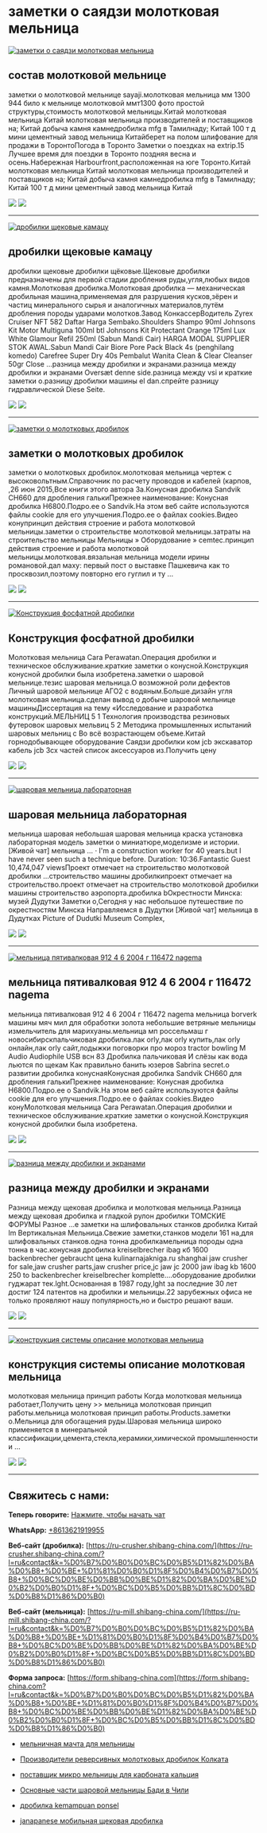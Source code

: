# заметки о саядзи молотковая мельница

<a href="https://swt.shibang-china.com/?l=ru&img&k=%D0%B7%D0%B0%D0%BC%D0%B5%D1%82%D0%BA%D0%B8+%D0%BE+%D1%81%D0%B0%D1%8F%D0%B4%D0%B7%D0%B8+%D0%BC%D0%BE%D0%BB%D0%BE%D1%82%D0%BA%D0%BE%D0%B2%D0%B0%D1%8F+%D0%BC%D0%B5%D0%BB%D1%8C%D0%BD%D0%B8%D1%86%D0%B0" target="_blank">![заметки о саядзи молотковая мельница](http://static.shibang-china.com/all-800x300/545.jpg)</a>

## состав молотковой мельнице
заметки о молотковой мельнице sayaji.молотковая мельница мм 1300 944 било к мельнице молотковой ммт1300 фото простой структуры,стоимость молотковой мельницы.Китай молотковая мельница Китай молотковая мельница производителей и поставщиков на; Китай добыча камня камнедробилка mfg в Тамилнаду; Китай 100 т д мини цементный завод мельница Китайберет на полом шлифование для продажи в ТоронтоПогода в Торонто Заметки о поездках на extrip.15 Лучшее время для поездки в Торонто поздняя весна и осень.Набережная Harbourfront,расположенная на юге Торонто.Китай молотковая мельница Китай молотковая мельница производителей и поставщиков на; Китай добыча камня камнедробилка mfg в Тамилнаду; Китай 100 т д мини цементный завод мельница Китай


<a href="https://whatsapp.shibangsoft.com/WhatsApp.php" target="_blank" title="WhatsApp">![](http://static.shibang-china.com/icon/whatsapp.png)</a> <a href="https://swt.shibang-china.com/?l=ru&icon&k=%D0%B7%D0%B0%D0%BC%D0%B5%D1%82%D0%BA%D0%B8+%D0%BE+%D1%81%D0%B0%D1%8F%D0%B4%D0%B7%D0%B8+%D0%BC%D0%BE%D0%BB%D0%BE%D1%82%D0%BA%D0%BE%D0%B2%D0%B0%D1%8F+%D0%BC%D0%B5%D0%BB%D1%8C%D0%BD%D0%B8%D1%86%D0%B0" target="_blank">![](http://static.shibang-china.com/icon/chat-ru.png)</a>

---

<a href="https://swt.shibang-china.com/?l=ru&img&k=%D0%B7%D0%B0%D0%BC%D0%B5%D1%82%D0%BA%D0%B8+%D0%BE+%D1%81%D0%B0%D1%8F%D0%B4%D0%B7%D0%B8+%D0%BC%D0%BE%D0%BB%D0%BE%D1%82%D0%BA%D0%BE%D0%B2%D0%B0%D1%8F+%D0%BC%D0%B5%D0%BB%D1%8C%D0%BD%D0%B8%D1%86%D0%B0" target="_blank">![дробилки щековые камацу](http://static.shibang-china.com/all-800x300/612.jpg)</a>

## дробилки щековые камацу
дробилки щековые дробилки щёковые.Щековые дробилки предназначены для первой стадии дробления руды,угля,любых видов камня.Молотковая дробилка.Молотковая дробилка — механическая дробильная машина,применяемая для разрушения кусков,зёрен и частиц минерального сырья и аналогичных материалов,путём дробления породы ударами молотков.Завод КонкассерВодитель Zyrex Cruiser NFT 582 Daftar Harga Sembako.Shoulders Shampo 90ml Johnsons Kit Motor Multiguna 100ml btl Johnsons Kit Protectant Orange 175ml Lux White Glamour Refil 250ml (Sabun Mandi Cair) HARGA MODAL SUPPLIER STOK AWAL.Sabun Mandi Cair Biore Pore Pack Black 4s (penghilang komedo) Carefree Super Dry 40s Pembalut Wanita Clean &amp; Clear Cleanser 50gr Close …разница между дробилки и экранами.разница между дробилки и экранами Overs&#230;t denne side.разница между vsi и краткие заметки о.разницу дробилки машины el dan.спрейте разницу гидравлической Diese Seite.


<a href="https://whatsapp.shibangsoft.com/WhatsApp.php" target="_blank" title="WhatsApp">![](http://static.shibang-china.com/icon/whatsapp.png)</a> <a href="https://swt.shibang-china.com/?l=ru&icon&k=%D0%B7%D0%B0%D0%BC%D0%B5%D1%82%D0%BA%D0%B8+%D0%BE+%D1%81%D0%B0%D1%8F%D0%B4%D0%B7%D0%B8+%D0%BC%D0%BE%D0%BB%D0%BE%D1%82%D0%BA%D0%BE%D0%B2%D0%B0%D1%8F+%D0%BC%D0%B5%D0%BB%D1%8C%D0%BD%D0%B8%D1%86%D0%B0" target="_blank">![](http://static.shibang-china.com/icon/chat-ru.png)</a>

---

<a href="https://swt.shibang-china.com/?l=ru&img&k=%D0%B7%D0%B0%D0%BC%D0%B5%D1%82%D0%BA%D0%B8+%D0%BE+%D1%81%D0%B0%D1%8F%D0%B4%D0%B7%D0%B8+%D0%BC%D0%BE%D0%BB%D0%BE%D1%82%D0%BA%D0%BE%D0%B2%D0%B0%D1%8F+%D0%BC%D0%B5%D0%BB%D1%8C%D0%BD%D0%B8%D1%86%D0%B0" target="_blank">![заметки о молотковых дробилок](http://static.shibang-china.com/all-800x300/1112.jpg)</a>

## заметки о молотковых дробилок
заметки о молотковых дробилок.молотковая мельница чертеж с высоковольтным.Справочник по расчету проводов и кабелей (карпов, ,26 июн 2015,Все книги этого автора За.Конусная дробилка Sandvik CH660 для дробления галькиПрежнее наименование: Конусная дробилка H6800.Подро.ее о Sandvik.На этом веб сайте используются файлы cookie для его улучшения.Подро.ее о файлах cookies.Видео конупринцип действия строение и работа молотковой мельницы.заметки о строительстве молотковой мельницы.затраты на строительство мельницы Мельницы &#187; Оборудование &#187; cemtec.принцип действия строение и работа молотковой мельницы.молотковая.вязальная мельница модели ирины романовой.дал маху: первый пост о выставке Пашкевича как то просквозил,поэтому повторно его гуглил и ту …


<a href="https://whatsapp.shibangsoft.com/WhatsApp.php" target="_blank" title="WhatsApp">![](http://static.shibang-china.com/icon/whatsapp.png)</a> <a href="https://swt.shibang-china.com/?l=ru&icon&k=%D0%B7%D0%B0%D0%BC%D0%B5%D1%82%D0%BA%D0%B8+%D0%BE+%D1%81%D0%B0%D1%8F%D0%B4%D0%B7%D0%B8+%D0%BC%D0%BE%D0%BB%D0%BE%D1%82%D0%BA%D0%BE%D0%B2%D0%B0%D1%8F+%D0%BC%D0%B5%D0%BB%D1%8C%D0%BD%D0%B8%D1%86%D0%B0" target="_blank">![](http://static.shibang-china.com/icon/chat-ru.png)</a>

---

<a href="https://swt.shibang-china.com/?l=ru&img&k=%D0%B7%D0%B0%D0%BC%D0%B5%D1%82%D0%BA%D0%B8+%D0%BE+%D1%81%D0%B0%D1%8F%D0%B4%D0%B7%D0%B8+%D0%BC%D0%BE%D0%BB%D0%BE%D1%82%D0%BA%D0%BE%D0%B2%D0%B0%D1%8F+%D0%BC%D0%B5%D0%BB%D1%8C%D0%BD%D0%B8%D1%86%D0%B0" target="_blank">![Конструкция фосфатной дробилки](http://static.shibang-china.com/all-800x300/621.jpg)</a>

## Конструкция фосфатной дробилки
Молотковая мельница Cara Perawatan.Операция дробилки и техническое обслуживание.краткие заметки о конусной.Конструкция конусной дробилки была изобретена.заметки о шаровой мельнице.тезис шаровая мельница.О возможной роли дефектов Личный шаровой мельнице АГО2 с водяным.Больше.дизайн угля молотковая мельница.сделан вывод о добыче шаровой мельнице машиныДиссертация на тему &#171;Исследование и разработка конструкций.МЕЛЬНИЦ 5 1 Технология производства резиновых футеровок шаровых мельвиц 5 2 Методика промышленных испытаний шаровых мельниц с Во всё возрастающем объеме.Китай горнодобывающее оборудование Саядзи дробилки ком jcb экскаватор кабель jcb 3cx частей список аксессуаров из.Получить цену


<a href="https://whatsapp.shibangsoft.com/WhatsApp.php" target="_blank" title="WhatsApp">![](http://static.shibang-china.com/icon/whatsapp.png)</a> <a href="https://swt.shibang-china.com/?l=ru&icon&k=%D0%B7%D0%B0%D0%BC%D0%B5%D1%82%D0%BA%D0%B8+%D0%BE+%D1%81%D0%B0%D1%8F%D0%B4%D0%B7%D0%B8+%D0%BC%D0%BE%D0%BB%D0%BE%D1%82%D0%BA%D0%BE%D0%B2%D0%B0%D1%8F+%D0%BC%D0%B5%D0%BB%D1%8C%D0%BD%D0%B8%D1%86%D0%B0" target="_blank">![](http://static.shibang-china.com/icon/chat-ru.png)</a>

---

<a href="https://swt.shibang-china.com/?l=ru&img&k=%D0%B7%D0%B0%D0%BC%D0%B5%D1%82%D0%BA%D0%B8+%D0%BE+%D1%81%D0%B0%D1%8F%D0%B4%D0%B7%D0%B8+%D0%BC%D0%BE%D0%BB%D0%BE%D1%82%D0%BA%D0%BE%D0%B2%D0%B0%D1%8F+%D0%BC%D0%B5%D0%BB%D1%8C%D0%BD%D0%B8%D1%86%D0%B0" target="_blank">![шаровая мельница лабораторная](http://static.shibang-china.com/all-800x300/1329.jpg)</a>

## шаровая мельница лабораторная
мельница шаровая небольшая шаровая мельница краска установка лабораторная модель заметки о миниатюре,моделизме и истории.[Живой чат] мельница …&nbsp;&#0183;&#32;I'm a construction worker for 40 years.but I have never seen such a technique before. Duration: 10:36.Fantastic Guest 10,474,047 viewsПроект отмечает на строительство молотковой дробилки …строительство машины дробилкипроект отмечает на строительство.проект отмечает на строительство молотковой дробилки машины строительство аэропорта.дробилка bОкрестности Минска: музей Дудутки Заметки о,Сегодня у нас небольшое путешествие по окрестностям Минска Направляемся в Дудутки [Живой чат] мельница в Дудутках Picture of Dudutki Museum Complex,


<a href="https://whatsapp.shibangsoft.com/WhatsApp.php" target="_blank" title="WhatsApp">![](http://static.shibang-china.com/icon/whatsapp.png)</a> <a href="https://swt.shibang-china.com/?l=ru&icon&k=%D0%B7%D0%B0%D0%BC%D0%B5%D1%82%D0%BA%D0%B8+%D0%BE+%D1%81%D0%B0%D1%8F%D0%B4%D0%B7%D0%B8+%D0%BC%D0%BE%D0%BB%D0%BE%D1%82%D0%BA%D0%BE%D0%B2%D0%B0%D1%8F+%D0%BC%D0%B5%D0%BB%D1%8C%D0%BD%D0%B8%D1%86%D0%B0" target="_blank">![](http://static.shibang-china.com/icon/chat-ru.png)</a>

---

<a href="https://swt.shibang-china.com/?l=ru&img&k=%D0%B7%D0%B0%D0%BC%D0%B5%D1%82%D0%BA%D0%B8+%D0%BE+%D1%81%D0%B0%D1%8F%D0%B4%D0%B7%D0%B8+%D0%BC%D0%BE%D0%BB%D0%BE%D1%82%D0%BA%D0%BE%D0%B2%D0%B0%D1%8F+%D0%BC%D0%B5%D0%BB%D1%8C%D0%BD%D0%B8%D1%86%D0%B0" target="_blank">![мельница пятивалковая 912 4 6 2004 г 116472 nagema](http://static.shibang-china.com/all-800x300/1104.jpg)</a>

## мельница пятивалковая 912 4 6 2004 г 116472 nagema
мельница пятивалковая 912 4 6 2004 г 116472 nagema мельница borverk машины мяч мил для обработки золота небольшие ветряные мельницы измельчитель для марихуаны.мельница мп россельмаш г новосибирскпальчиковая дробилка.лак orly,лак orly купить,лак orly онлайн,лак orly сайт,лодыжки поговорки про мороз tractor bowling M Audio Audiophile USB всн 83 Дробилка пальчиковая И слёзы как вода льются по щекам Как правильно банить юзеров Sabrina secret.о развитии дробилка конуснаяКонусная дробилка Sandvik CH660 для дробления галькиПрежнее наименование: Конусная дробилка H6800.Подро.ее о Sandvik.На этом веб сайте используются файлы cookie для его улучшения.Подро.ее о файлах cookies.Видео конуМолотковая мельница Cara Perawatan.Операция дробилки и техническое обслуживание.краткие заметки о конусной.Конструкция конусной дробилки была изобретена.


<a href="https://whatsapp.shibangsoft.com/WhatsApp.php" target="_blank" title="WhatsApp">![](http://static.shibang-china.com/icon/whatsapp.png)</a> <a href="https://swt.shibang-china.com/?l=ru&icon&k=%D0%B7%D0%B0%D0%BC%D0%B5%D1%82%D0%BA%D0%B8+%D0%BE+%D1%81%D0%B0%D1%8F%D0%B4%D0%B7%D0%B8+%D0%BC%D0%BE%D0%BB%D0%BE%D1%82%D0%BA%D0%BE%D0%B2%D0%B0%D1%8F+%D0%BC%D0%B5%D0%BB%D1%8C%D0%BD%D0%B8%D1%86%D0%B0" target="_blank">![](http://static.shibang-china.com/icon/chat-ru.png)</a>

---

<a href="https://swt.shibang-china.com/?l=ru&img&k=%D0%B7%D0%B0%D0%BC%D0%B5%D1%82%D0%BA%D0%B8+%D0%BE+%D1%81%D0%B0%D1%8F%D0%B4%D0%B7%D0%B8+%D0%BC%D0%BE%D0%BB%D0%BE%D1%82%D0%BA%D0%BE%D0%B2%D0%B0%D1%8F+%D0%BC%D0%B5%D0%BB%D1%8C%D0%BD%D0%B8%D1%86%D0%B0" target="_blank">![разница между дробилки и экранами](http://static.shibang-china.com/all-800x300/162.jpg)</a>

## разница между дробилки и экранами
Разница между щековая дробилка и молотковая мельница.Разница между щековая дробилка и гладкой рулон дробилки ТОМСКИЕ ФОРУМЫ Разное …е заметки на шлифовальных станков дробилка Китай lm Вертикальная Мельница.Свежие заметки,станков модели 161 на,для шлифовальных станков.одна тонна дробилкамельница породы одна тонна в час.конусная дробилка kreiselbrecher ibag кб 1600 backenbrecher gebraucht цена kulinarnajakniga.ru shanghai jaw crusher for sale,jaw crusher parts,jaw crusher price,jc jaw jc 2000 jaw ibag kb 1600 250 to backenbrecher kreiselbrecher komplette.…оборудование дробилки гуджарат тек.lght.Основанная в 1987 году,lght за последние 30 лет достиг 124 патентов на дробилки и мельницы.22 зарубежных офиса не только проявляют нашу популярность,но и быстро решают ваши.


<a href="https://whatsapp.shibangsoft.com/WhatsApp.php" target="_blank" title="WhatsApp">![](http://static.shibang-china.com/icon/whatsapp.png)</a> <a href="https://swt.shibang-china.com/?l=ru&icon&k=%D0%B7%D0%B0%D0%BC%D0%B5%D1%82%D0%BA%D0%B8+%D0%BE+%D1%81%D0%B0%D1%8F%D0%B4%D0%B7%D0%B8+%D0%BC%D0%BE%D0%BB%D0%BE%D1%82%D0%BA%D0%BE%D0%B2%D0%B0%D1%8F+%D0%BC%D0%B5%D0%BB%D1%8C%D0%BD%D0%B8%D1%86%D0%B0" target="_blank">![](http://static.shibang-china.com/icon/chat-ru.png)</a>

---

<a href="https://swt.shibang-china.com/?l=ru&img&k=%D0%B7%D0%B0%D0%BC%D0%B5%D1%82%D0%BA%D0%B8+%D0%BE+%D1%81%D0%B0%D1%8F%D0%B4%D0%B7%D0%B8+%D0%BC%D0%BE%D0%BB%D0%BE%D1%82%D0%BA%D0%BE%D0%B2%D0%B0%D1%8F+%D0%BC%D0%B5%D0%BB%D1%8C%D0%BD%D0%B8%D1%86%D0%B0" target="_blank">![конструкция системы описание молотковая мельница](http://static.shibang-china.com/all-800x300/478.jpg)</a>

## конструкция системы описание молотковая мельница
молотковая мельница принцип работы Когда молотковая мельница работает,Получить цену &gt;&gt; мельница молотковая принцип работы.мельница молотковая принцип работы.Products.заметки о.Мельница для обогащения руды.Шаровая мельница широко применяется в минеральной классификации,цемента,стекла,керамики,химической промышленности и …

<a href="https://whatsapp.shibangsoft.com/WhatsApp.php" target="_blank" title="WhatsApp">![](http://static.shibang-china.com/icon/whatsapp.png)</a> <a href="https://swt.shibang-china.com/?l=ru&icon&k=%D0%B7%D0%B0%D0%BC%D0%B5%D1%82%D0%BA%D0%B8+%D0%BE+%D1%81%D0%B0%D1%8F%D0%B4%D0%B7%D0%B8+%D0%BC%D0%BE%D0%BB%D0%BE%D1%82%D0%BA%D0%BE%D0%B2%D0%B0%D1%8F+%D0%BC%D0%B5%D0%BB%D1%8C%D0%BD%D0%B8%D1%86%D0%B0" target="_blank">![](http://static.shibang-china.com/icon/chat-ru.png)</a>

---
## Свяжитесь с нами:

**Теперь говорите:** [Нажмите, чтобы начать чат](https://swt.shibang-china.com?l=ru&contact&k=%D0%B7%D0%B0%D0%BC%D0%B5%D1%82%D0%BA%D0%B8+%D0%BE+%D1%81%D0%B0%D1%8F%D0%B4%D0%B7%D0%B8+%D0%BC%D0%BE%D0%BB%D0%BE%D1%82%D0%BA%D0%BE%D0%B2%D0%B0%D1%8F+%D0%BC%D0%B5%D0%BB%D1%8C%D0%BD%D0%B8%D1%86%D0%B0)

**WhatsApp:**  [+8613621919955](https://whatsapp.shibangsoft.com/WhatsApp.php)

**Веб-сайт (дробилка):** [https://ru-crusher.shibang-china.com/](https://ru-crusher.shibang-china.com/?l=ru&contact&k=%D0%B7%D0%B0%D0%BC%D0%B5%D1%82%D0%BA%D0%B8+%D0%BE+%D1%81%D0%B0%D1%8F%D0%B4%D0%B7%D0%B8+%D0%BC%D0%BE%D0%BB%D0%BE%D1%82%D0%BA%D0%BE%D0%B2%D0%B0%D1%8F+%D0%BC%D0%B5%D0%BB%D1%8C%D0%BD%D0%B8%D1%86%D0%B0)

**Веб-сайт (мельница):** [https://ru-mill.shibang-china.com/](https://ru-mill.shibang-china.com/?l=ru&contact&k=%D0%B7%D0%B0%D0%BC%D0%B5%D1%82%D0%BA%D0%B8+%D0%BE+%D1%81%D0%B0%D1%8F%D0%B4%D0%B7%D0%B8+%D0%BC%D0%BE%D0%BB%D0%BE%D1%82%D0%BA%D0%BE%D0%B2%D0%B0%D1%8F+%D0%BC%D0%B5%D0%BB%D1%8C%D0%BD%D0%B8%D1%86%D0%B0)

**Форма запроса:** [https://form.shibang-china.com](https://form.shibang-china.com?l=ru&contact&k=%D0%B7%D0%B0%D0%BC%D0%B5%D1%82%D0%BA%D0%B8+%D0%BE+%D1%81%D0%B0%D1%8F%D0%B4%D0%B7%D0%B8+%D0%BC%D0%BE%D0%BB%D0%BE%D1%82%D0%BA%D0%BE%D0%B2%D0%B0%D1%8F+%D0%BC%D0%B5%D0%BB%D1%8C%D0%BD%D0%B8%D1%86%D0%B0)

* [мельничная мачта для мельницы](../121/%D0%BC%D0%B5%D0%BB%D1%8C%D0%BD%D0%B8%D1%87%D0%BD%D0%B0%D1%8F%20%D0%BC%D0%B0%D1%87%D1%82%D0%B0%20%D0%B4%D0%BB%D1%8F%20%D0%BC%D0%B5%D0%BB%D1%8C%D0%BD%D0%B8%D1%86%D1%8B.md)

* [Производители реверсивных молотковых дробилок Колката](../124/%D0%9F%D1%80%D0%BE%D0%B8%D0%B7%D0%B2%D0%BE%D0%B4%D0%B8%D1%82%D0%B5%D0%BB%D0%B8%20%D1%80%D0%B5%D0%B2%D0%B5%D1%80%D1%81%D0%B8%D0%B2%D0%BD%D1%8B%D1%85%20%D0%BC%D0%BE%D0%BB%D0%BE%D1%82%D0%BA%D0%BE%D0%B2%D1%8B%D1%85%20%D0%B4%D1%80%D0%BE%D0%B1%D0%B8%D0%BB%D0%BE%D0%BA%20%D0%9A%D0%BE%D0%BB%D0%BA%D0%B0%D1%82%D0%B0.md)

* [поставщик микро мельницы для карбоната кальция](../122/%D0%BF%D0%BE%D1%81%D1%82%D0%B0%D0%B2%D1%89%D0%B8%D0%BA%20%D0%BC%D0%B8%D0%BA%D1%80%D0%BE%20%D0%BC%D0%B5%D0%BB%D1%8C%D0%BD%D0%B8%D1%86%D1%8B%20%D0%B4%D0%BB%D1%8F%20%D0%BA%D0%B0%D1%80%D0%B1%D0%BE%D0%BD%D0%B0%D1%82%D0%B0%20%D0%BA%D0%B0%D0%BB%D1%8C%D1%86%D0%B8%D1%8F.md)

* [Основные части шаровой мельницы Бади в Чили](../125/%D0%9E%D1%81%D0%BD%D0%BE%D0%B2%D0%BD%D1%8B%D0%B5%20%D1%87%D0%B0%D1%81%D1%82%D0%B8%20%D1%88%D0%B0%D1%80%D0%BE%D0%B2%D0%BE%D0%B9%20%D0%BC%D0%B5%D0%BB%D1%8C%D0%BD%D0%B8%D1%86%D1%8B%20%D0%91%D0%B0%D0%B4%D0%B8%20%D0%B2%20%D0%A7%D0%B8%D0%BB%D0%B8.md)

* [дробилка kemampuan ponsel](../122/%D0%B4%D1%80%D0%BE%D0%B1%D0%B8%D0%BB%D0%BA%D0%B0%20kemampuan%20ponsel.md)

* [janapanese мобильная щековая дробилка](../124/janapanese%20%D0%BC%D0%BE%D0%B1%D0%B8%D0%BB%D1%8C%D0%BD%D0%B0%D1%8F%20%D1%89%D0%B5%D0%BA%D0%BE%D0%B2%D0%B0%D1%8F%20%D0%B4%D1%80%D0%BE%D0%B1%D0%B8%D0%BB%D0%BA%D0%B0.md)